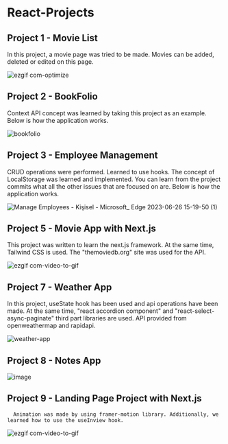 # React-Projects

## Project 1 - Movie List
   In this project, a movie page was tried to be made. Movies can be added, deleted or edited on this page.

![ezgif com-optimize](https://github.com/bengisu-sahin/React-Projects/assets/71591780/a69b8388-f693-4e64-a090-db4095dddb97)

## Project 2 - BookFolio
   Context API concept was learned by taking this project as an example. Below is how the application works.

![bookfolio](https://github.com/bengisu-sahin/React-Projects/assets/71591780/61f6842c-cae9-48b5-84f7-00c07d07dd3a)

## Project 3 - Employee Management
   CRUD operations were performed. Learned to use hooks. The concept of LocalStorage was learned and implemented. You can learn from the project commits what all the other issues that are focused on are. Below is how the application works.

![Manage Employees - Kişisel - Microsoft_ Edge 2023-06-26 15-19-50 (1)](https://github.com/bengisu-sahin/React-Projects/assets/71591780/4162e23b-6817-44c4-81d6-681af9ddbff8)

## Project 5 - Movie App with Next.js
   This project was written to learn the next.js framework. At the same time, Tailwind CSS is used. The "themoviedb.org" site was used for the API.

![ezgif com-video-to-gif](https://github.com/bengisu-sahin/React-Projects/assets/71591780/5fbffa6f-15ac-4488-8945-53b2423e174b)

## Project 7 - Weather App
   In this project, useState hook has been used and api operations have been made. At the same time, "react accordion component" and "react-select-async-paginate" third part libraries are used. API provided from openweathermap and rapidapi.

   ![weather-app](https://github.com/bengisu-sahin/React-Projects/assets/71591780/29316eb0-b23c-4a81-8449-6f87d8ebd9ed)

## Project 8 - Notes App
   ![image](https://github.com/bengisu-sahin/React-Projects/assets/71591780/57723b74-0920-4667-936b-5ecde3f98d22)
## Project 9 - Landing Page Project with Next.js
      Animation was made by using framer-motion library. Additionally, we learned how to use the useInview hook.
![ezgif com-video-to-gif](https://github.com/bengisu-sahin/React-Projects/assets/71591780/70d11990-b513-4617-a894-d4c5928ef066)
